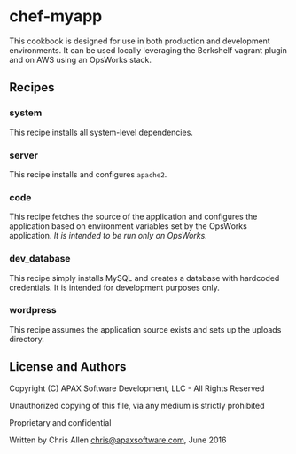 # chef-myapp

This cookbook is designed for use in both production and development environments.  It can be used locally leveraging the Berkshelf vagrant plugin and on AWS using an OpsWorks stack.

## Recipes

### system
This recipe installs all system-level dependencies.

### server
This recipe installs and configures `apache2`.

### code
This recipe fetches the source of the application and configures the application based on environment variables set by the OpsWorks application.  _It is intended to be run only on OpsWorks._

### dev_database
This recipe simply installs MySQL and creates a database with hardcoded credentials.  It is intended for development purposes only.

### wordpress
This recipe assumes the application source exists and sets up the uploads directory.

## License and Authors
Copyright (C) APAX Software Development, LLC - All Rights Reserved

Unauthorized copying of this file, via any medium is strictly prohibited

Proprietary and confidential

Written by Chris Allen <chris@apaxsoftware.com>, June 2016
